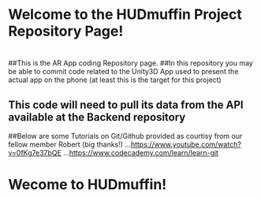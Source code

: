 # Welcome to the HUDmuffin Project Repository Page!
#
##This is the AR App coding Repository page.
##In this repository you may be able to commit code related to the Unity3D App used to present the actual app on the phone (at least this is the target for this project)
## This code will need to pull its data from the API available at the Backend repository
##Below are some Tutorials on Git/Github provided as courtisy from our fellow member Robert (big thanks!)
...https://www.youtube.com/watch?v=0fKg7e37bQE
...https://www.codecademy.com/learn/learn-git
# Wecome to HUDmuffin!
